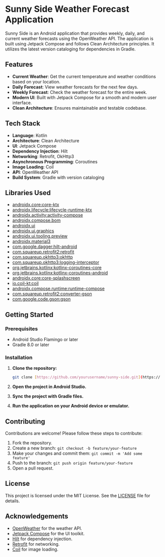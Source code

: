 # Sunny Side Weather Forecast Application

Sunny Side is an Android application that provides weekly, daily, and current weather forecasts using the OpenWeather API. The application is built using Jetpack Compose and follows Clean Architecture principles. It utilizes the latest version cataloging for dependencies in Gradle.

## Features

- **Current Weather**: Get the current temperature and weather conditions based on your location.
- **Daily Forecast**: View weather forecasts for the next few days.
- **Weekly Forecast**: Check the weather forecast for the entire week.
- **Modern UI**: Built with Jetpack Compose for a smooth and modern user interface.
- **Clean Architecture**: Ensures maintainable and testable codebase.

## Tech Stack

- **Language**: Kotlin
- **Architecture**: Clean Architecture
- **UI**: Jetpack Compose
- **Dependency Injection**: Hilt
- **Networking**: Retrofit, OkHttp3
- **Asynchronous Programming**: Coroutines
- **Image Loading**: Coil
- **API**: OpenWeather API
- **Build System**: Gradle with version cataloging

## Libraries Used

- [androidx.core:core-ktx](https://developer.android.com/jetpack/androidx/releases/core)
- [androidx.lifecycle:lifecycle-runtime-ktx](https://developer.android.com/jetpack/androidx/releases/lifecycle)
- [androidx.activity:activity-compose](https://developer.android.com/jetpack/androidx/releases/activity)
- [androidx.compose.bom](https://developer.android.com/jetpack/compose/bom)
- [androidx.ui](https://developer.android.com/jetpack/compose)
- [androidx.ui.graphics](https://developer.android.com/jetpack/compose)
- [androidx.ui.tooling.preview](https://developer.android.com/jetpack/compose)
- [androidx.material3](https://developer.android.com/jetpack/androidx/releases/material3)
- [com.google.dagger:hilt-android](https://dagger.dev/hilt/)
- [com.squareup.retrofit2:retrofit](https://square.github.io/retrofit/)
- [com.squareup.okhttp3:okhttp](https://square.github.io/okhttp/)
- [com.squareup.okhttp3:logging-interceptor](https://square.github.io/okhttp/)
- [org.jetbrains.kotlinx:kotlinx-coroutines-core](https://github.com/Kotlin/kotlinx.coroutines)
- [org.jetbrains.kotlinx:kotlinx-coroutines-android](https://github.com/Kotlin/kotlinx.coroutines)
- [androidx.core:core-splashscreen](https://developer.android.com/jetpack/androidx/releases/core-splashscreen)
- [io.coil-kt:coil](https://coil-kt.github.io/coil/)
- [androidx.compose.runtime:runtime-compose](https://developer.android.com/jetpack/compose/runtime)
- [com.squareup.retrofit2:converter-gson](https://square.github.io/retrofit/)
- [com.google.code.gson:gson](https://github.com/google/gson)

## Getting Started

### Prerequisites

- Android Studio Flamingo or later
- Gradle 8.0 or later

### Installation

1. **Clone the repository:**
   ```bash
   git clone [https://github.com/yourusername/sunny-side.git](https://github.com/vivekmishra161993/Sunny-Side)
   ```
2. **Open the project in Android Studio.**

3. **Sync the project with Gradle files.**

4. **Run the application on your Android device or emulator.**

## Contributing

Contributions are welcome! Please follow these steps to contribute:

1. Fork the repository.
2. Create a new branch: `git checkout -b feature/your-feature`
3. Make your changes and commit them: `git commit -m 'Add some feature'`
4. Push to the branch: `git push origin feature/your-feature`
5. Open a pull request.

## License

This project is licensed under the MIT License. See the [LICENSE](LICENSE) file for details.

## Acknowledgements

- [OpenWeather](https://openweathermap.org/) for the weather API.
- [Jetpack Compose](https://developer.android.com/jetpack/compose) for the UI toolkit.
- [Hilt](https://dagger.dev/hilt/) for dependency injection.
- [Retrofit](https://square.github.io/retrofit/) for networking.
- [Coil](https://coil-kt.github.io/coil/) for image loading.
